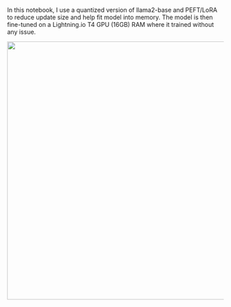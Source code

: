 In this notebook, I use a quantized version of llama2-base and PEFT/LoRA to reduce update size and help fit model into memory. 
The model is then fine-tuned on a Lightning.io T4 GPU (16GB) RAM where it trained without any issue.

<img src="https://github.com/usadiqgriffin/llm_llama2_RAG/assets/64921871/e3232b52-2865-4a37-91c7-2176c29fb30f" width="600">
